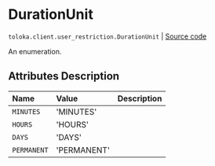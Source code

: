 # DurationUnit
`toloka.client.user_restriction.DurationUnit` | [Source code](https://github.com/Toloka/toloka-kit/blob/v1.2.2/src/client/user_restriction.py#L17)

An enumeration.

## Attributes Description

| Name | Value | Description |
| :------| :-----------| :----------| 
`MINUTES`|'MINUTES'|
`HOURS`|'HOURS'|
`DAYS`|'DAYS'|
`PERMANENT`|'PERMANENT'|
